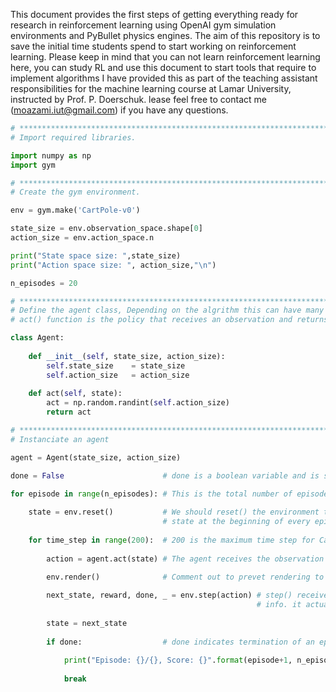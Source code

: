 This document provides the first steps of getting everything ready for research in reinforcement learning using OpenAI gym simulation environments and PyBullet physics engines.
The aim of this repository is to save the initial time students spend to start working on reinforcement learning. 
Please keep in mind that you can not learn reinforcement learning here, you can study RL and use this document to start tools that require to implement algorithms
I have provided this as part of the teaching assistant responsibilities for the machine learning course at Lamar University, instructed by Prof. P. Doerschuk.
lease feel free to contact me (moazami.iut@gmail.com) if you have any questions.

``` Python
# *******************************************************************************************
# Import required libraries.

import numpy as np
import gym

# *******************************************************************************************
# Create the gym environment.

env = gym.make('CartPole-v0')

state_size = env.observation_space.shape[0]
action_size = env.action_space.n

print("State space size: ",state_size)
print("Action space size: ", action_size,"\n")

n_episodes = 20

# *******************************************************************************************
# Define the agent class, Depending on the algrithm this can have many methods (functions)
# act() function is the policy that receives an observation and returns action. 

class Agent:
    
    def __init__(self, state_size, action_size):
        self.state_size    = state_size
        self.action_size   = action_size        
               
    def act(self, state):
        act = np.random.randint(self.action_size)
        return act

# *******************************************************************************************
# Instanciate an agent

agent = Agent(state_size, action_size)    

done = False                      # done is a boolean variable and is set to true when the algorithm terminates

for episode in range(n_episodes): # This is the total number of episodes loop
    
    state = env.reset()           # We should reset() the environment to start from an initial random ...
                                  # state at the beginning of every episode 
        
    for time_step in range(200):  # 200 is the maximum time step for CartPole problem
        
        action = agent.act(state) # The agent receives the observation (state) and takes actions accordingly
        
        env.render()              # Comment out to prevet rendering to save time.

        next_state, reward, done, _ = env.step(action) # step() receives action and returns next step, reward, done,
                                                       # info. it actually runs the dynamics of the env for one step
    
        state = next_state
        
        if done:                  # done indicates termination of an episode
            
            print("Episode: {}/{}, Score: {}".format(episode+1, n_episodes, time_step))
            
            break    
```
